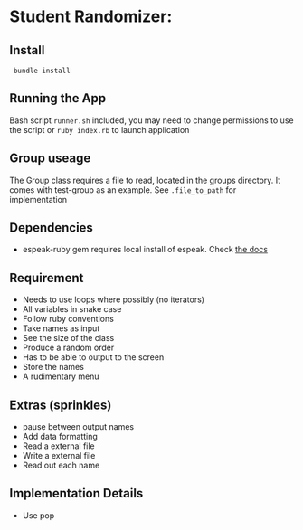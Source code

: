 # Student Randomizer:
## Install 
```
 bundle install 
```

## Running the App 
Bash script `runner.sh` included, you may need to change permissions to use the script
or `ruby index.rb` to launch application 


## Group useage
The Group class requires a file to read, located in the groups directory. It comes with test-group as an example. See `.file_to_path` for implementation

## Dependencies
 - espeak-ruby gem requires local install of espeak. Check [the docs](https://github.com/dejan/espeak-ruby)
## Requirement
- Needs to use loops where possibly (no iterators)
- All variables in snake case
- Follow ruby conventions
- Take names as input
- See the size of the class
- Produce a random order
- Has to be able to output to the screen
- Store the names
- A rudimentary menu

## Extras (sprinkles)
- pause between output names
- Add data formatting
- Read a external file
- Write a external file
- Read out each name

## Implementation Details
- Use pop
